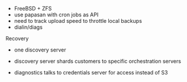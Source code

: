 
 * FreeBSD + ZFS
 * use papasan with cron jobs as API
 * need to track upload speed to throttle local backups
 * dialin/diags

Recovery

 * one discovery server
 * discovery server shards customers to specific orchestration servers

 * diagnostics talks to credentials server for access instead of S3

<!-- vim: set autoindent expandtab sw=4 syntax=markdown: -->
